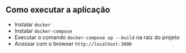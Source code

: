 ## Como executar a aplicação

- Instalar `docker`
- Instalar `docker-compose`
- Executar o comando `docker-compose up --build` na raiz do projeto
- Acessar com o browser `http://localhost:3000`
